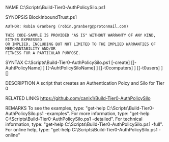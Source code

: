 NAME
    C:\Scripts\Build-Tier0-AuthPolicySilo.ps1

SYNOPSIS
    BlockInboundTrust.ps1

    AUTHOR: Robin Granberg (robin.granberg@protonmail.com)

    THIS CODE-SAMPLE IS PROVIDED "AS IS" WITHOUT WARRANTY OF ANY KIND, EITHER EXPRESSED
    OR IMPLIED, INCLUDING BUT NOT LIMITED TO THE IMPLIED WARRANTIES OF MERCHANTABILITY AND/OR
    FITNESS FOR A PARTICULAR PURPOSE.


SYNTAX
    C:\Scripts\Build-Tier0-AuthPolicySilo.ps1 [-create] [[-AuhtPolicyName] <String>] [[-AuhtPolicySiloName] <String>]
    [[-t0computers] <Array>] [[-t0users] <Array>] [<CommonParameters>]


DESCRIPTION
    A script that creates an Authentication Poicy and Silo for Tier 0


RELATED LINKS
    https://github.com/canix1/Build-Tier0-AuthPolicySilo

REMARKS
    To see the examples, type: "get-help C:\Scripts\Build-Tier0-AuthPolicySilo.ps1 -examples".
    For more information, type: "get-help C:\Scripts\Build-Tier0-AuthPolicySilo.ps1 -detailed".
    For technical information, type: "get-help C:\Scripts\Build-Tier0-AuthPolicySilo.ps1 -full".
    For online help, type: "get-help C:\Scripts\Build-Tier0-AuthPolicySilo.ps1 -online"